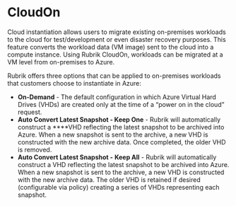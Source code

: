 # CloudOn

Cloud instantiation allows users to migrate existing on-premises workloads to the cloud for test/development or even disaster recovery purposes. This feature converts the workload data \(VM image\) sent to the cloud into a compute instance. Using Rubrik CloudOn, workloads can be migrated at a VM level from on-premises to Azure.

Rubrik offers three options that can be applied to on-premises workloads that customers choose to instantiate in Azure:

* **On-Demand** - The default configuration in which Azure Virtual Hard Drives \(VHDs\) are created only at the time of a “power on in the cloud” request.
* **Auto Convert Latest Snapshot - Keep One** - Rubrik will automatically construct a ****VHD reflecting the latest snapshot to be archived into Azure. When a new snapshot is sent to the archive, a new VHD is constructed with the new archive data. Once completed, the older VHD is removed.
* **Auto Convert Latest Snapshot -** **Keep All** - Rubrik will automatically construct a VHD reflecting the latest snapshot to be archived into Azure. When a new snapshot is sent to the archive, a new VHD is constructed with the new archive data. The older VHD is retained if desired \(configurable via policy\) creating a series of VHDs representing each snapshot.

